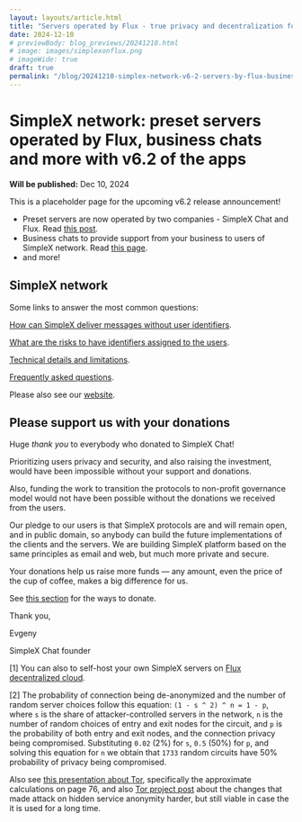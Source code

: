 ```yaml
---
layout: layouts/article.html
title: "Servers operated by Flux - true privacy and decentralization for all users"
date: 2024-12-10
# previewBody: blog_previews/20241210.html
# image: images/simplexonflux.png
# imageWide: true
draft: true
permalink: "/blog/20241210-simplex-network-v6-2-servers-by-flux-business-chats.html"
---
```


# SimpleX network: preset servers operated by Flux, business chats and more with v6.2 of the apps

**Will be published:** Dec 10, 2024

This is a placeholder page for the upcoming v6.2 release announcement!

- Preset servers are now operated by two companies - SimpleX Chat and Flux. Read [this post](./20241125-servers-operated-by-flux-true-privacy-and-decentralization-for-all-users.md).
- Business chats to provide support from your business to users of SimpleX network. Read [this page](../docs/BUSINESS.md).
- and more!

## SimpleX network

Some links to answer the most common questions:

[How can SimpleX deliver messages without user identifiers](./20220511-simplex-chat-v2-images-files.md#the-first-messaging-platform-without-user-identifiers).

[What are the risks to have identifiers assigned to the users](./20220711-simplex-chat-v3-released-ios-notifications-audio-video-calls-database-export-import-protocol-improvements.md#why-having-users-identifiers-is-bad-for-the-users).

[Technical details and limitations](https://github.com/simplex-chat/simplex-chat#privacy-and-security-technical-details-and-limitations).

[Frequently asked questions](../docs/FAQ.md).

Please also see our [website](https://simplex.chat).

## Please support us with your donations

Huge *thank you* to everybody who donated to SimpleX Chat!

Prioritizing users privacy and security, and also raising the investment, would have been impossible without your support and donations.

Also, funding the work to transition the protocols to non-profit governance model would not have been possible without the donations we received from the users.

Our pledge to our users is that SimpleX protocols are and will remain open, and in public domain, so anybody can build the future implementations of the clients and the servers. We are building SimpleX platform based on the same principles as email and web, but much more private and secure.

Your donations help us raise more funds &mdash; any amount, even the price of the cup of coffee, makes a big difference for us.

See [this section](https://github.com/simplex-chat/simplex-chat/#please-support-us-with-your-donations) for the ways to donate.

Thank you,

Evgeny

SimpleX Chat founder

[1] You can also to self-host your own SimpleX servers on [Flux decentralized cloud](https://home.runonflux.io/apps/marketplace?q=simplex).

[2] The probability of connection being de-anonymized and the number of random server choices follow this equation: `(1 - s ^ 2) ^ n = 1 - p`, where `s` is the share of attacker-controlled servers in the network, `n` is the number of random choices of entry and exit nodes for the circuit, and `p` is the probability of both entry and exit nodes, and the connection privacy being compromised. Substituting `0.02` (2%) for `s`, `0.5` (50%) for `p`, and solving this equation for `n` we obtain that `1733` random circuits have 50% probability of privacy being compromised.

Also see [this presentation about Tor](https://ritter.vg/p/tor-v1.6.pdf), specifically the approximate calculations on page 76, and also [Tor project post](https://blog.torproject.org/announcing-vanguards-add-onion-services/) about the changes that made attack on hidden service anonymity harder, but still viable in case the it is used for a long time.
